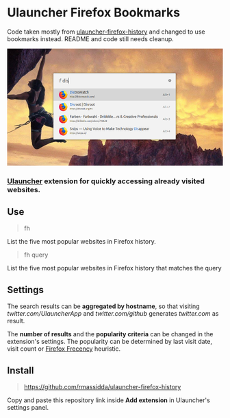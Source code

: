 # Ulauncher Firefox Bookmarks

Code taken mostly from [ulauncher-firefox-history](https://github.com/rmassidda/ulauncher-firefox-history) and changed to use bookmarks instead. README and code still needs cleanup.

![screenshot](images/screenshot.png)
### [Ulauncher](https://ulauncher.io) extension for quickly accessing already visited websites.

## Use
> fh 

List the five most popular websites in Firefox history.

> fh query

List the five most popular websites in Firefox history that matches the query

## Settings

The search results can be **aggregated by hostname**, so that visiting _twitter.com/UlauncherApp_ and _twitter.com/github_ generates _twitter.com_ as result.

The **number of results** and the **popularity criteria** can be changed in the extension's settings. The popularity can be determined by last visit date, visit count or [Firefox Frecency](https://developer.mozilla.org/en-US/docs/Mozilla/Tech/Places/Frecency_algorithm) heuristic.

## Install
> https://github.com/rmassidda/ulauncher-firefox-history

Copy and paste this repository link inside __Add extension__ in Ulauncher's settings panel.
